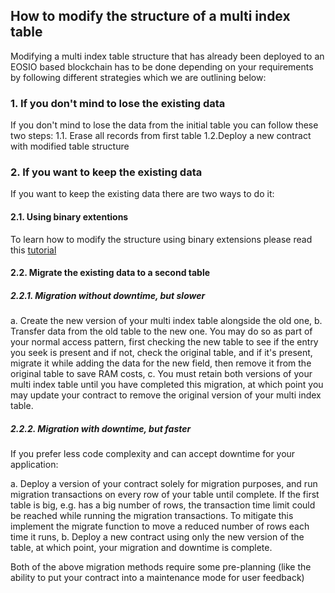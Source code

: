 ## How to modify the structure of a multi index table

Modifying a multi index table structure that has already been deployed to an EOSIO based blockchain has to be done depending on your requirements by following different strategies which we are outlining below:

### 1. If you don't mind to lose the existing data

If you don't mind to lose the data from the initial table you can follow these two steps:
1.1. Erase all records from first table
1.2.Deploy a new contract with modified table structure

### 2. If you want to keep the existing data

If you want to keep the existing data there are two ways to do it:

#### 2.1. Using binary extentions
To learn how to modify the structure using binary extensions please read this [tutorial](../../09_tutorials/binary-extension.md)

#### 2.2. Migrate the existing data to a second table

##### 2.2.1. Migration without downtime, but slower

a. Create the new version of your multi index table alongside the old one,
b. Transfer data from the old table to the new one. You may do so as part of your normal access pattern, first checking the new table to see if the entry you seek is present and if not, check the original table, and if it's present, migrate it while adding the data for the new field, then remove it from the original table to save RAM costs, 
c. You must retain both versions of your multi index table until you have completed this migration, at which point you may update your contract to remove the original version of your multi index table.

##### 2.2.2. Migration with downtime, but faster

If you prefer less code complexity and can accept downtime for your application:

a. Deploy a version of your contract solely for migration purposes, and run migration transactions on every row of your table until complete. If the first table is big, e.g. has a big number of rows, the transaction time limit could be reached while running the  migration transactions. To mitigate this implement the migrate function to move a reduced number of rows each time it runs,
b. Deploy a new contract using only the new version of the table, at which point, your migration and downtime is complete.

Both of the above migration methods require some pre-planning (like the ability to put your contract into a maintenance mode for user feedback)